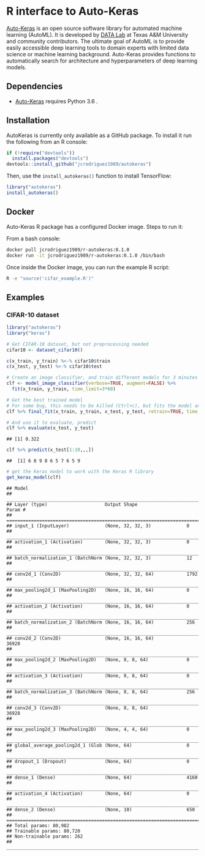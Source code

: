 R interface to Auto-Keras
================

[Auto-Keras](https://autokeras.com/) is an open source software library for automated machine learning (AutoML). It is developed by [DATA Lab](http://faculty.cs.tamu.edu/xiahu/index.html) at Texas A&M University and community contributors. The ultimate goal of AutoML is to provide easily accessible deep learning tools to domain experts with limited data science or machine learning background. Auto-Keras provides functions to automatically search for architecture and hyperparameters of deep learning models.

Dependencies
------------

-   [Auto-Keras](https://autokeras.com/) requires Python 3.6 .

Installation
------------

AutoKeras is currently only available as a GitHub package. To install it run the following from an R console:

``` r
if (!require("devtools"))
  install.packages("devtools")
devtools::install_github("jcrodriguez1989/autokeras")
```

Then, use the `install_autokeras()` function to install TensorFlow:

``` r
library("autokeras")
install_autokeras()
```

Docker
------

Auto-Keras R package has a configured Docker image. Steps to run it:

From a bash console:

``` bash
docker pull jcrodriguez1989/r-autokeras:0.1.0
docker run -it jcrodriguez1989/r-autokeras:0.1.0 /bin/bash
```

Once inside the Docker image, you can run the example R script:

``` bash
R -e "source('cifar_example.R')"
```

Examples
--------

### CIFAR-10 dataset

``` r
library("autokeras")
library("keras")

# Get CIFAR-10 dataset, but not preprocessing needed
cifar10 <- dataset_cifar10()

c(x_train, y_train) %<-% cifar10$train
c(x_test, y_test) %<-% cifar10$test
```

``` r
# Create an image classifier, and train different models for 3 minutes
clf <- model_image_classifier(verbose=TRUE, augment=FALSE) %>% 
  fit(x_train, y_train, time_limit=3*60)
```

``` r
# Get the best trained model
# For some bug, this needs to be killed (Ctrl+c), but fits the model anyways
clf %>% final_fit(x_train, y_train, x_test, y_test, retrain=TRUE, time_limit=30)
```

``` r
# And use it to evaluate, predict
clf %>% evaluate(x_test, y_test)
```

    ## [1] 0.322

``` r
clf %>% predict(x_test[1:10,,,])
```

    ##  [1] 6 8 9 8 6 5 7 6 5 9

``` r
# get the Keras model to work with the Keras R library
get_keras_model(clf)
```

    ## Model
    ## ___________________________________________________________________________
    ## Layer (type)                     Output Shape                  Param #     
    ## ===========================================================================
    ## input_1 (InputLayer)             (None, 32, 32, 3)             0           
    ## ___________________________________________________________________________
    ## activation_1 (Activation)        (None, 32, 32, 3)             0           
    ## ___________________________________________________________________________
    ## batch_normalization_1 (BatchNorm (None, 32, 32, 3)             12          
    ## ___________________________________________________________________________
    ## conv2d_1 (Conv2D)                (None, 32, 32, 64)            1792        
    ## ___________________________________________________________________________
    ## max_pooling2d_1 (MaxPooling2D)   (None, 16, 16, 64)            0           
    ## ___________________________________________________________________________
    ## activation_2 (Activation)        (None, 16, 16, 64)            0           
    ## ___________________________________________________________________________
    ## batch_normalization_2 (BatchNorm (None, 16, 16, 64)            256         
    ## ___________________________________________________________________________
    ## conv2d_2 (Conv2D)                (None, 16, 16, 64)            36928       
    ## ___________________________________________________________________________
    ## max_pooling2d_2 (MaxPooling2D)   (None, 8, 8, 64)              0           
    ## ___________________________________________________________________________
    ## activation_3 (Activation)        (None, 8, 8, 64)              0           
    ## ___________________________________________________________________________
    ## batch_normalization_3 (BatchNorm (None, 8, 8, 64)              256         
    ## ___________________________________________________________________________
    ## conv2d_3 (Conv2D)                (None, 8, 8, 64)              36928       
    ## ___________________________________________________________________________
    ## max_pooling2d_3 (MaxPooling2D)   (None, 4, 4, 64)              0           
    ## ___________________________________________________________________________
    ## global_average_pooling2d_1 (Glob (None, 64)                    0           
    ## ___________________________________________________________________________
    ## dropout_1 (Dropout)              (None, 64)                    0           
    ## ___________________________________________________________________________
    ## dense_1 (Dense)                  (None, 64)                    4160        
    ## ___________________________________________________________________________
    ## activation_4 (Activation)        (None, 64)                    0           
    ## ___________________________________________________________________________
    ## dense_2 (Dense)                  (None, 10)                    650         
    ## ===========================================================================
    ## Total params: 80,982
    ## Trainable params: 80,720
    ## Non-trainable params: 262
    ## ___________________________________________________________________________
